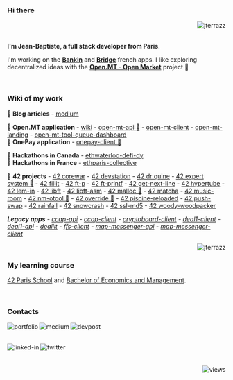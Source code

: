 ### Hi there

<img align="right" alt="jterrazz" src="https://github-readme-stats.vercel.app/api?username=jterrazz&show_icons=true&locale=en" />

<br>

<br>

**I'm Jean-Baptiste, a full stack developer from Paris**.

I'm working on the [**Bankin**](http://bankin.com/) and [**Bridge**](http://bridgeapi.io/) french apps. I like exploring decentralized ideas with the [**Open.MT - Open Market**](https://github.com/jterrazz/app.open-mt) project  🌱

<br>

### Wiki of my work

**📗 Blog articles** - [medium](http://blog.jterrazz.com)
</br>

**📘 Open.MT application** - [wiki](https://github.com/jterrazz/app.open-mt) - [open-mt-api 🌟](https://github.com/jterrazz/app.open-mt-api) - [open-mt-client](https://github.com/jterrazz/app.open-mt-client) - [open-mt-landing](https://github.com/jterrazz/app.open-mt-landing) - [open-mt-tool-queue-dashboard](https://github.com/jterrazz/app.open-mt-tool-queue-dashboard)
</br>
**📘 OnePay application** - [onepay-client 🌟](https://github.com/jterrazz/app.onepay-client)
</br>

**📙 Hackathons in Canada** - [ethwaterloo-defi-dy](https://github.com/jterrazz/hackathons.ethwaterloo-defi-dy)
</br>
**📙 Hackathons in France** - [ethparis-collective](https://github.com/jterrazz/hackathons.ethparis-collective)
</br>

**📕 42 projects** - [42 corewar](https://github.com/jterrazz/42-corewar) - [42 devstation](https://github.com/jterrazz/42-docker-devstation) - [42 dr quine](https://github.com/jterrazz/42-dr-quine) - [42 expert system 🌟](https://github.com/jterrazz/42-expert-system) - [42 fillit](https://github.com/jterrazz/42-fillit) - [42 ft-p](https://github.com/jterrazz/42-ft-p) - [42 ft-printf](https://github.com/jterrazz/42-ft-printf) - [42 get-next-line](https://github.com/jterrazz/42-get-next-line) - [42 hypertube](https://github.com/jterrazz/42-hypertube) - [42 lem-in](https://github.com/jterrazz/42-lem-in) - [42 libft](https://github.com/jterrazz/42-libft) - [42 libft-asm](https://github.com/jterrazz/42-libft-asm) - [42 malloc 🌟](https://github.com/jterrazz/42-malloc) - [42 matcha](https://github.com/jterrazz/42-matcha) - [42 music-room](https://github.com/jterrazz/42-music-room) - [42 nm-otool 🌟](https://github.com/jterrazz/42-nm-otool) - [42 override 🌟](https://github.com/jterrazz/42-override) - [42 piscine-reloaded](https://github.com/jterrazz/42-piscine-reloaded) - [42 push-swap](https://github.com/jterrazz/42-push-swap) - [42 rainfall](https://github.com/jterrazz/42-rainfall) - [42 snowcrash](https://github.com/jterrazz/42-snowcrash) - [42 ssl-md5](https://github.com/jterrazz/42-ssl-md5) - [42 woody-woodpacker](https://github.com/jterrazz/42-woody-woodpacker)

***Legacy apps** - [ccap-api](https://github.com/jterrazz/app.ccap-api) - [ccap-client](https://github.com/jterrazz/app.ccap-client) - [cryptoboard-client](https://github.com/jterrazz/app.cryptoboard-client) - [deal1-client](https://github.com/jterrazz/app.deal1-client) - [deal1-api](https://github.com/jterrazz/app.deal1-api) - [deallit](https://github.com/jterrazz/app.deallit) - [ffs-client](https://github.com/jterrazz/app.ffs-client) - [map-messenger-api](https://github.com/jterrazz/app.map-messenger-api) - [map-messenger-client](https://github.com/jterrazz/app.map-messenger-client)*

<img align="right" alt="jterrazz" src="https://github-readme-stats.vercel.app/api/top-langs/?username=jterrazz&langs_count=5" />

<br>

### My learning course

[42 Paris School](https://www.42.fr/) and [Bachelor of Economics and Management](https://feg.univ-amu.fr/).

<br>

### Contacts

[<img align="left" alt="portfolio" src="https://img.shields.io/badge/portfolio-%23D36582.svg?&style=for-the-badge" />](https://jterrazz.com)

[<img align="left" alt="medium" src="https://img.shields.io/badge/medium-%23253C78.svg?&style=for-the-badge&logo=medium&logoColor=white" />](https://blog.jterrazz.com)

[<img align="left" alt="devpost" src="https://img.shields.io/badge/devpost%20/%20hackathons-%23253C78.svg?&style=for-the-badge&logo=devpost&logoColor=white" />](https://devpost.com/jterrazz)

<br>
<br>

[<img align="left" alt="linked-in" src="https://img.shields.io/badge/linkedin-%232B59C3.svg?&style=for-the-badge&logo=linkedin&logoColor=white" />](https://www.linkedin.com/in/jterrazz)
[<img align="left" alt="twitter" src="https://img.shields.io/badge/twitter-%232B59C3.svg?&style=for-the-badge&logo=twitter&logoColor=white" />](https://twitter.com/j_terrazz)

<br>
<br>
<br>

<img align="right" alt="views" src="https://komarev.com/ghpvc/?username=jterrazz&label=Profile%20views&color=0e75b6&style=flat" />
